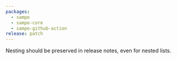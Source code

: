 ```yaml
---
packages:
  - sampo
  - sampo-core
  - sampo-github-action
release: patch
---
```


Nesting should be preserved in release notes, even for nested lists.
